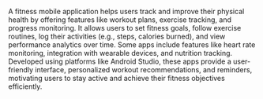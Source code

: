 A fitness mobile application helps users track and improve their physical health by offering features like workout plans, exercise tracking, and progress monitoring. It allows users to set fitness goals, follow exercise routines, log their activities (e.g., steps, calories burned), and view performance analytics over time. Some apps include features like heart rate monitoring, integration with wearable devices, and nutrition tracking. Developed using platforms like Android Studio, these apps provide a user-friendly interface, personalized workout recommendations, and reminders, motivating users to stay active and achieve their fitness objectives efficiently.
